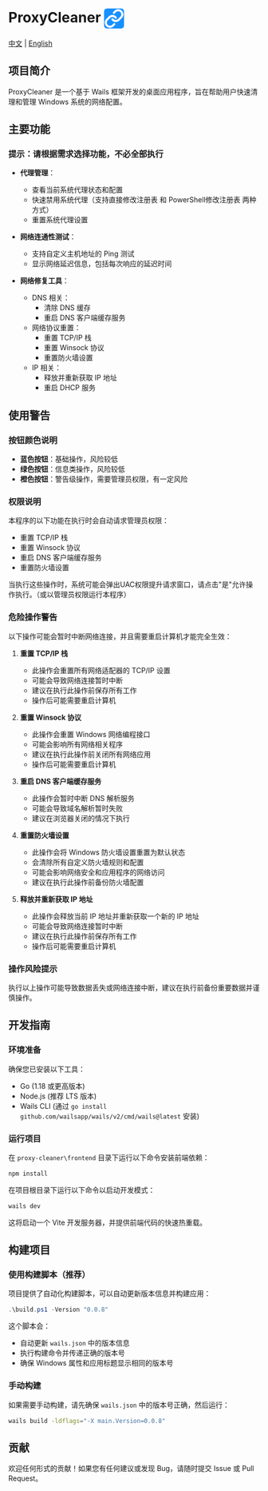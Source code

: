 # ProxyCleaner <img src="frontend/public/appicon.png" alt="ProxyCleaner Logo" width="40" height="40" style="vertical-align: middle;">

[中文](README.md) | [English](README_EN.md)

## 项目简介

ProxyCleaner 是一个基于 Wails 框架开发的桌面应用程序，旨在帮助用户快速清理和管理 Windows 系统的网络配置。

## 主要功能

### 提示：请根据需求选择功能，不必全部执行

- **代理管理**：
  - 查看当前系统代理状态和配置
  - 快速禁用系统代理（支持直接修改注册表 和 PowerShell修改注册表 两种方式）
  - 重置系统代理设置

- **网络连通性测试**：
  - 支持自定义主机地址的 Ping 测试
  - 显示网络延迟信息，包括每次响应的延迟时间

- **网络修复工具**：
  - DNS 相关：
    - 清除 DNS 缓存
    - 重启 DNS 客户端缓存服务
  - 网络协议重置：
    - 重置 TCP/IP 栈
    - 重置 Winsock 协议
    - 重置防火墙设置
  - IP 相关：
    - 释放并重新获取 IP 地址
    - 重启 DHCP 服务

## 使用警告

### 按钮颜色说明
- **蓝色按钮**：基础操作，风险较低
- **绿色按钮**：信息类操作，风险较低
- **橙色按钮**：警告级操作，需要管理员权限，有一定风险

### 权限说明
本程序的以下功能在执行时会自动请求管理员权限：
- 重置 TCP/IP 栈
- 重置 Winsock 协议
- 重启 DNS 客户端缓存服务
- 重置防火墙设置

当执行这些操作时，系统可能会弹出UAC权限提升请求窗口，请点击"是"允许操作执行。（或以管理员权限运行本程序）

### 危险操作警告
以下操作可能会暂时中断网络连接，并且需要重启计算机才能完全生效：

1. **重置 TCP/IP 栈**
   - 此操作会重置所有网络适配器的 TCP/IP 设置
   - 可能会导致网络连接暂时中断
   - 建议在执行此操作前保存所有工作
   - 操作后可能需要重启计算机

2. **重置 Winsock 协议**
   - 此操作会重置 Windows 网络编程接口
   - 可能会影响所有网络相关程序
   - 建议在执行此操作前关闭所有网络应用
   - 操作后可能需要重启计算机

3. **重启 DNS 客户端缓存服务**
   - 此操作会暂时中断 DNS 解析服务
   - 可能会导致域名解析暂时失败
   - 建议在浏览器关闭的情况下执行

4. **重置防火墙设置**
   - 此操作会将 Windows 防火墙设置重置为默认状态
   - 会清除所有自定义防火墙规则和配置
   - 可能会影响网络安全和应用程序的网络访问
   - 建议在执行此操作前备份防火墙配置

5. **释放并重新获取 IP 地址**
   - 此操作会释放当前 IP 地址并重新获取一个新的 IP 地址
   - 可能会导致网络连接暂时中断
   - 建议在执行此操作前保存所有工作
   - 操作后可能需要重启计算机

### 操作风险提示
执行以上操作可能导致数据丢失或网络连接中断，建议在执行前备份重要数据并谨慎操作。

## 开发指南

### 环境准备

确保您已安装以下工具：

- Go (1.18 或更高版本)
- Node.js (推荐 LTS 版本)
- Wails CLI (通过 `go install github.com/wailsapp/wails/v2/cmd/wails@latest` 安装)

### 运行项目

在 `proxy-cleaner\frontend` 目录下运行以下命令安装前端依赖：

```bash
npm install
```

在项目根目录下运行以下命令以启动开发模式：

```bash
wails dev
```

这将启动一个 Vite 开发服务器，并提供前端代码的快速热重载。

## 构建项目

### 使用构建脚本（推荐）

项目提供了自动化构建脚本，可以自动更新版本信息并构建应用：

```powershell
.\build.ps1 -Version "0.0.8"
```

这个脚本会：
- 自动更新 `wails.json` 中的版本信息
- 执行构建命令并传递正确的版本号
- 确保 Windows 属性和应用标题显示相同的版本号

### 手动构建

如果需要手动构建，请先确保 `wails.json` 中的版本号正确，然后运行：

```bash
wails build -ldflags="-X main.Version=0.0.8"
```

## 贡献

欢迎任何形式的贡献！如果您有任何建议或发现 Bug，请随时提交 Issue 或 Pull Request。
